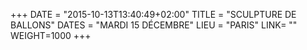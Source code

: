 +++
DATE = "2015-10-13T13:40:49+02:00"
TITLE = "SCULPTURE DE BALLONS"
DATES = "MARDI 15 DÉCEMBRE"
LIEU = "PARIS"
LINK= ""
WEIGHT=1000
+++

